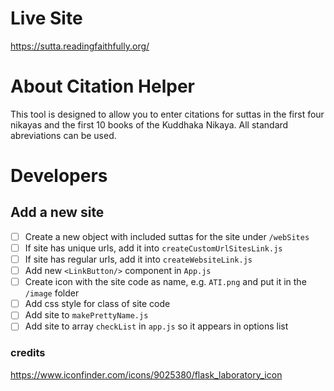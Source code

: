 # Live Site

https://sutta.readingfaithfully.org/

# About Citation Helper

This tool is designed to allow you to enter citations for suttas in the first four nikayas and the first 10 books of the Kuddhaka Nikaya. All standard abreviations can be used.

# Developers

## Add a new site

- [ ] Create a new object with included suttas for the site under `/webSites`
- [ ] If site has unique urls, add it into `createCustomUrlSitesLink.js`
- [ ] If site has regular urls, add it into `createWebsiteLink.js`
- [ ] Add new `<LinkButton/>` component in `App.js`
- [ ] Create icon with the site code as name, e.g. `ATI.png` and put it in the `/image` folder
- [ ] Add css style for class of site code
- [ ] Add site to `makePrettyName.js`
- [ ] Add site to array `checkList` in `app.js` so it appears in options list

### credits

https://www.iconfinder.com/icons/9025380/flask_laboratory_icon
